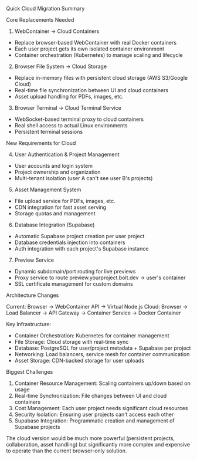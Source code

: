 Quick Cloud Migration Summary

Core Replacements Needed

1. WebContainer → Cloud Containers

- Replace browser-based WebContainer with real Docker containers
- Each user project gets its own isolated container environment
- Container orchestration (Kubernetes) to manage scaling and lifecycle

2. Browser File System → Cloud Storage

- Replace in-memory files with persistent cloud storage (AWS S3/Google Cloud)
- Real-time file synchronization between UI and cloud containers
- Asset upload handling for PDFs, images, etc.

3. Browser Terminal → Cloud Terminal Service

- WebSocket-based terminal proxy to cloud containers
- Real shell access to actual Linux environments
- Persistent terminal sessions

New Requirements for Cloud

4. User Authentication & Project Management

- User accounts and login system
- Project ownership and organization
- Multi-tenant isolation (user A can't see user B's projects)

5. Asset Management System

- File upload service for PDFs, images, etc.
- CDN integration for fast asset serving
- Storage quotas and management

6. Database Integration (Supabase)

- Automatic Supabase project creation per user project
- Database credentials injection into containers
- Auth integration with each project's Supabase instance

7. Preview Service

- Dynamic subdomain/port routing for live previews
- Proxy service to route preview.yourproject.bolt.dev → user's container
- SSL certificate management for custom domains

Architecture Changes

Current: Browser → WebContainer API → Virtual Node.js
Cloud: Browser → Load Balancer → API Gateway → Container Service → Docker Container

Key Infrastructure:

- Container Orchestration: Kubernetes for container management
- File Storage: Cloud storage with real-time sync
- Database: PostgreSQL for user/project metadata + Supabase per project
- Networking: Load balancers, service mesh for container communication
- Asset Storage: CDN-backed storage for user uploads

Biggest Challenges

1. Container Resource Management: Scaling containers up/down based on usage
2. Real-time Synchronization: File changes between UI and cloud containers
3. Cost Management: Each user project needs significant cloud resources
4. Security Isolation: Ensuring user projects can't access each other
5. Supabase Integration: Programmatic creation and management of Supabase projects

The cloud version would be much more powerful (persistent projects, collaboration, asset handling) but significantly more complex and
expensive to operate than the current browser-only solution.
